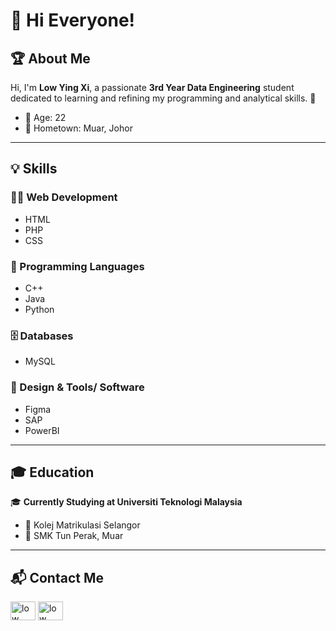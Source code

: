 # 👋 Hi Everyone!

## 🏆 About Me
Hi, I'm **Low Ying Xi**, a passionate **3rd Year Data Engineering** student dedicated to learning and refining my programming and analytical skills. 🚀

- 🎂 Age: 22
- 🏡 Hometown: Muar, Johor

---

## 💡 Skills

### 👨‍💻 Web Development
- HTML
- PHP
- CSS

### 🔢 Programming Languages
- C++
- Java
- Python

### 🗄️ Databases
- MySQL

### 🎨 Design & Tools/ Software
- Figma
- SAP
- PowerBI

---

## 🎓 Education
🎓 **Currently Studying at Universiti Teknologi Malaysia**  
- 📖 Kolej Matrikulasi Selangor
- 📖 SMK Tun Perak, Muar

---

## 📬 Contact Me
<p align="left">
<a href="https://www.linkedin.com/in/low-ying-xi-075a00260/" target="blank"><img align="center" src="https://raw.githubusercontent.com/rahuldkjain/github-profile-readme-generator/master/src/images/icons/Social/linked-in-alt.svg" alt="low ying xi" height="30" width="40" /></a>
<a href="https://github.com/lowyingxi" target="blank"><img align="center" src="https://encrypted-tbn0.gstatic.com/images?q=tbn:ANd9GcQSgpeHJ7uDDsia-h40T58Co744cpdAKcl_yA&s" alt="low ying xi" height="30" width="40" /></a>
</p>